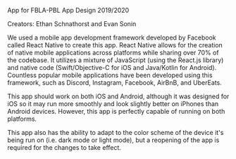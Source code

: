 App for FBLA-PBL App Design 2019/2020

Creators: Ethan Schnathorst and Evan Sonin

We used a mobile app development framework developed by Facebook called React Native to create this app. React Native allows for the creation of native mobile applications across platforms while sharing over 70% of the codebase. It utilizes a mixture of JavaScript (using the React.js library) and native code (Swift/Objective-C for iOS and Java/Kotlin for Android). Countless popular mobile applications have been developed using this framework, such as Discord, Instagram, Facebook, AirBnB, and UberEats.

This app should work on both iOS and Android, although it was designed for iOS so it may run more smoothly and look slightly better on iPhones than Android devices. However, this app is perfectly capable of running on both platforms.

This app also has the ability to adapt to the color scheme of the device it's being run on (i.e. dark mode or light mode), but a reopening of the app is required for the changes to take effect.
